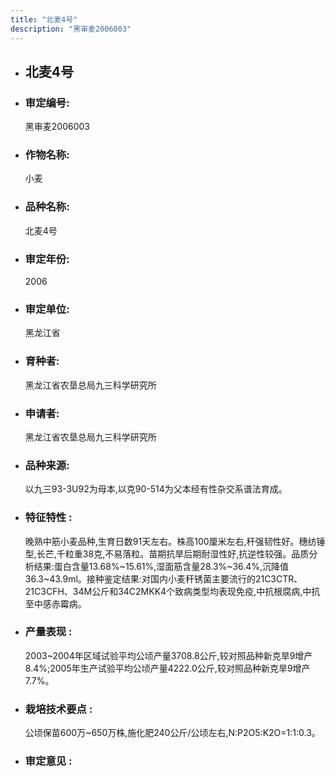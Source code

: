 ```yaml
---
title: "北麦4号"
description: "黑审麦2006003"
---
```

* ## 北麦4号
* ###  审定编号:  
   黑审麦2006003

*  ### 作物名称:  
   小麦

*   ###  品种名称: 
    北麦4号

*   ### 审定年份: 
    2006

*   ### 审定单位:  
    黑龙江省

*   ### 育种者:  
    黑龙江省农垦总局九三科学研究所

*   ### 申请者:  
    黑龙江省农垦总局九三科学研究所

*   ### 品种来源:  
    以九三93-3U92为母本,以克90-514为父本经有性杂交系谱法育成。

*   ### 特征特性 : 
    晚熟中筋小麦品种,生育日数91天左右。株高100厘米左右,秆强韧性好。穗纺锤型,长芒,千粒重38克,不易落粒。苗期抗旱后期耐湿性好,抗逆性较强。品质分析结果:蛋白含量13.68%~15.61%,湿面筋含量28.3%~36.4%,沉降值36.3~43.9ml。接种鉴定结果:对国内小麦秆锈菌主要流行的21C3CTR、21C3CFH、34M公斤和34C2MKK4个致病类型均表现免疫,中抗根腐病,中抗至中感赤霉病。

*   ### 产量表现 : 
    2003~2004年区域试验平均公顷产量3708.8公斤,较对照品种新克旱9增产8.4%;2005年生产试验平均公顷产量4222.0公斤,较对照品种新克旱9增产7.7%。

*   ### 栽培技术要点 : 
    公顷保苗600万~650万株,施化肥240公斤/公顷左右,N:P2O5:K2O=1:1:0.3。

*   ### 审定意见 : 
    
